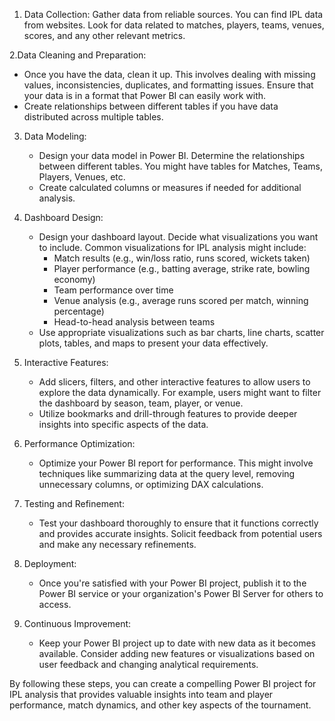 

1. Data Collection:
   Gather data from reliable sources. You can find IPL data from websites. Look for data related to matches, players, teams, venues, scores, and any other relevant metrics.

2.Data Cleaning and Preparation:
   - Once you have the data, clean it up. This involves dealing with missing values, inconsistencies, duplicates, and formatting issues. Ensure that your data is in a format that Power BI can easily work with.
   - Create relationships between different tables if you have data distributed across multiple tables.

3. Data Modeling:
   - Design your data model in Power BI. Determine the relationships between different tables. You might have tables for Matches, Teams, Players, Venues, etc.
   - Create calculated columns or measures if needed for additional analysis.

4. Dashboard Design:
   - Design your dashboard layout. Decide what visualizations you want to include. Common visualizations for IPL analysis might include:
     - Match results (e.g., win/loss ratio, runs scored, wickets taken)
     - Player performance (e.g., batting average, strike rate, bowling economy)
     - Team performance over time
     - Venue analysis (e.g., average runs scored per match, winning percentage)
     - Head-to-head analysis between teams
   - Use appropriate visualizations such as bar charts, line charts, scatter plots, tables, and maps to present your data effectively.

5. Interactive Features:
   - Add slicers, filters, and other interactive features to allow users to explore the data dynamically. For example, users might want to filter the dashboard by season, team, player, or venue.
   - Utilize bookmarks and drill-through features to provide deeper insights into specific aspects of the data.

6. Performance Optimization:
   - Optimize your Power BI report for performance. This might involve techniques like summarizing data at the query level, removing unnecessary columns, or optimizing DAX calculations.

7. Testing and Refinement:
   - Test your dashboard thoroughly to ensure that it functions correctly and provides accurate insights. Solicit feedback from potential users and make any necessary refinements.

8. Deployment:
   - Once you're satisfied with your Power BI project, publish it to the Power BI service or your organization's Power BI Server for others to access.

9. Continuous Improvement:
   - Keep your Power BI project up to date with new data as it becomes available. Consider adding new features or visualizations based on user feedback and changing analytical requirements.

By following these steps, you can create a compelling Power BI project for IPL analysis that provides valuable insights into team and player performance, match dynamics, and other key aspects of the tournament.
